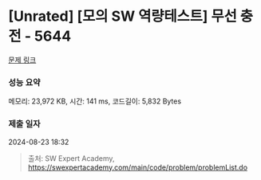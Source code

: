 # [Unrated] [모의 SW 역량테스트] 무선 충전 - 5644 

[문제 링크](https://swexpertacademy.com/main/code/problem/problemDetail.do?contestProbId=AWXRDL1aeugDFAUo) 

### 성능 요약

메모리: 23,972 KB, 시간: 141 ms, 코드길이: 5,832 Bytes

### 제출 일자

2024-08-23 18:32



> 출처: SW Expert Academy, https://swexpertacademy.com/main/code/problem/problemList.do